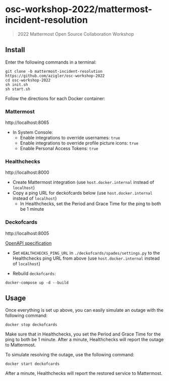 # osc-workshop-2022/mattermost-incident-resolution

> 2022 Mattermost Open Source Collaboration Workshop

## Install

Enter the following commands in a terminal:

```
git clone -b mattermost-incident-resolution https://github.com/azigler/osc-workshop-2022
cd osc-workshop-2022
sh init.sh
sh start.sh
```

Follow the directions for each Docker container:

### Mattermost

http://localhost:8065

- In System Console:
  - Enable integrations to override usernames: `true`
  - Enable integrations to override profile picture icons: `true`
  - Enable Personal Access Tokens: `true`

### Healthchecks

http://localhost:8000

- Create Mattermost integration (use `host.docker.internal` instead of `localhost`)
- Copy a ping URL for deckofcards below (use `host.docker.internal` instead of `localhost`)
    - In Healthchecks, set the Period and Grace Time for the ping to both be 1 minute

### Deckofcards

http://localhost:8005

[OpenAPI specification](https://app.swaggerhub.com/apis/Thumbworks/DeckOfCards/1.0.0)

- Set `HEALTHCHECKS_PING_URL` in `./deckofcards/spades/settings.py` to the Healthchecks ping URL from above (use `host.docker.internal` instead of `localhost`)

- Rebuild `deckofcards`:

```
docker-compose up -d --build
```

## Usage

Once everything is set up above, you can easily simulate an outage with the following command:

```
docker stop deckofcards
```

Make sure that in Healthchecks, you set the Period and Grace Time for the ping to both be 1 minute. After a minute, Healthchecks will report the outage to Mattermost.

To simulate resolving the outage, use the following command:

```
docker start deckofcards
```

After a minute, Healthchecks will report the restored service to Mattermost.
